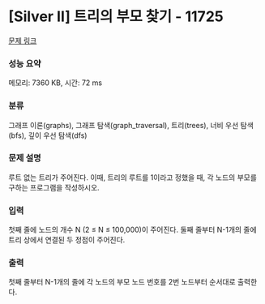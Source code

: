 # [Silver Ⅱ] 트리의 부모 찾기 - 11725

[문제 링크](https://www.acmicpc.net/problem/11725) 

### 성능 요약

메모리: 7360 KB, 시간: 72 ms

### 분류

그래프 이론(graphs), 그래프 탐색(graph_traversal), 트리(trees), 너비 우선 탐색(bfs), 깊이 우선 탐색(dfs)

### 문제 설명

<p>루트 없는 트리가 주어진다. 이때, 트리의 루트를 1이라고 정했을 때, 각 노드의 부모를 구하는 프로그램을 작성하시오.</p>

### 입력 

 <p>첫째 줄에 노드의 개수 N (2 ≤ N ≤ 100,000)이 주어진다. 둘째 줄부터 N-1개의 줄에 트리 상에서 연결된 두 정점이 주어진다.</p>

### 출력 

 <p>첫째 줄부터 N-1개의 줄에 각 노드의 부모 노드 번호를 2번 노드부터 순서대로 출력한다.</p>